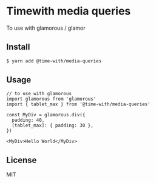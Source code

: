 # Timewith media queries

To use with glamorous / glamor

## Install

```bash
$ yarn add @time-with/media-queries
```

## Usage
    
    // to use with glamorous
    import glamorous from 'glamorous'
    import { tablet_max } from '@time-with/media-queries'
    
    const MyDiv = glamorous.div({
      padding: 40,
      [tablet_max]: { padding: 30 },
    })
    
    <MyDiv>Hello World</MyDiv>

## License

MIT

